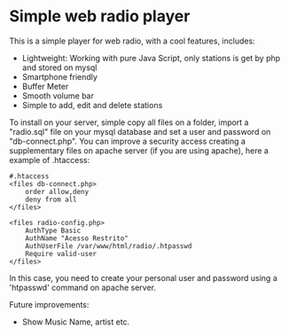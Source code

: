 # Simple web radio player

This is a simple player for web radio, with a cool features, includes:

* Lightweight: Working with pure Java Script, only stations is get by php and stored on mysql
* Smartphone friendly
* Buffer Meter
* Smooth volume bar
* Simple to add, edit and delete stations

To install on your server, simple copy all files on a folder, import a "radio.sql" file on your mysql database and set a user and password on "db-connect.php". You can improve a security access creating a supplementary files on apache server (if you are using apache), here a example of .htaccess:

```
#.htaccess
<files db-connect.php>
    order allow,deny
    deny from all
</files>

<files radio-config.php>
    AuthType Basic
    AuthName "Acesso Restrito"
    AuthUserFile /var/www/html/radio/.htpasswd
    Require valid-user
</files>
```
In this case, you need to create your personal user and password using a 'htpasswd' command on apache server.

Future improvements:

* Show Music Name, artist etc.
